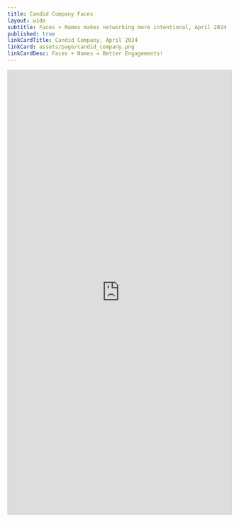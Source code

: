 ```yaml
---
title: Candid Company Faces
layout: wide
subtitle: Faces + Names makes networking more intentional, April 2024 
published: true
linkCardTitle: Candid Company, April 2024
linkCard: assets/page/candid_company.png
linkCardDesc: Faces + Names = Better Engagements!
---
```


<iframe class="airtable-embed" src="https://airtable.com/embed/appEhl9LK9XQeU8Dr/shrlROeuUbKzhckDs?backgroundColor=orange&viewControls=on" frameborder="0" onmousewheel="" width="100%" height="1000" style="background: transparent; border: 1px solid #ccc;"></iframe>